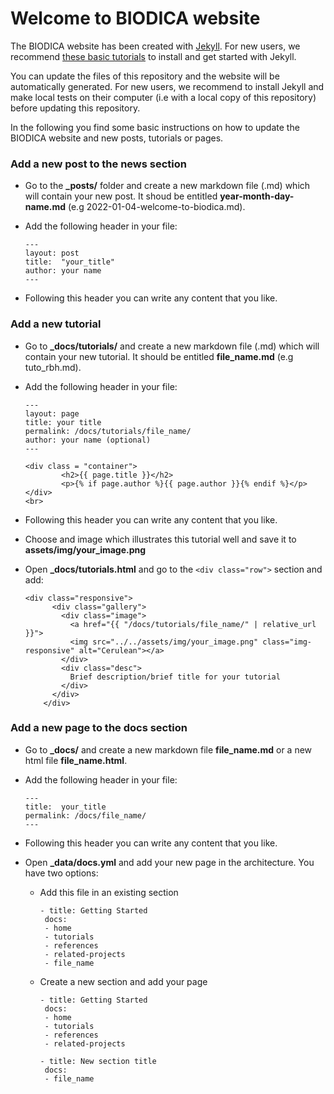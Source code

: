 # Welcome to BIODICA website

The BIODICA website has been created with <a href="https://jekyllrb.com/" >Jekyll</a>. For new users, we recommend <a href="https://www.youtube.com/watch?v=T1itpPvFWHI&list=PLLAZ4kZ9dFpOPV5C5Ay0pHaa0RJFhcmcB" >these basic tutorials</a> 
to install and get started with Jekyll.   

You can update the files of this repository and the website will be automatically generated. For new users, we recommend to install Jekyll and make local tests on their computer (i.e with a local copy of this repository) before updating this repository.   

In the following you find some basic instructions on how to update the BIODICA website and new posts, tutorials or pages.

### Add a new post to the news section   

* Go to the **_posts/** folder and create a new markdown file (.md) which will contain your new post. It shoud be entitled **year-month-day-name.md** (e.g 2022-01-04-welcome-to-biodica.md).

* Add the following header in your file:   

	```
	---
	layout: post
	title:  "your_title"
	author: your name
	---
	```

* Following this header you can write any content that you like.

### Add a new tutorial

* Go to **_docs/tutorials/** and create a new markdown file (.md) which will contain your new tutorial. It should be entitled **file_name.md** (e.g tuto_rbh.md).  

* Add the following header in your file:

	```
	---
	layout: page
	title: your title
	permalink: /docs/tutorials/file_name/
	author: your name (optional)
	---

	<div class = "container">
    	    <h2>{{ page.title }}</h2>
    	    <p>{% if page.author %}{{ page.author }}{% endif %}</p>
	</div>
	<br>
	```

* Following this header you can write any content that you like.   

* Choose and image which illustrates this tutorial well and save it to **assets/img/your_image.png**

* Open **_docs/tutorials.html** and go to the `<div class="row">` section and add:   

	```
	<div class="responsive">   
          <div class="gallery">   
            <div class="image">
              <a href="{{ "/docs/tutorials/file_name/" | relative_url }}">   
              <img src="../../assets/img/your_image.png" class="img-responsive" alt="Cerulean"></a>   
            </div>   
            <div class="desc">   
              Brief description/brief title for your tutorial   
            </div>   
          </div>
        </div>
	```

### Add a new page to the docs section

* Go to **_docs/** and create a new markdown file **file_name.md** or a new html file **file_name.html**.

* Add the following header in your file:   

	```
	---
	title:  your_title
	permalink: /docs/file_name/
	---
	```

* Following this header you can write any content that you like.   

* Open **_data/docs.yml** and add your new page in the architecture. You have two options:   

	* Add this file in an existing section

		```
		- title: Getting Started
	  	 docs:
	  	 - home
	  	 - tutorials
	  	 - references
	  	 - related-projects
	  	 - file_name
		```

	* Create a new section and add your page

		```
		- title: Getting Started
	  	 docs:
	  	 - home
	  	 - tutorials
	  	 - references
	  	 - related-projects

		- title: New section title
		 docs:
		 - file_name
		```
